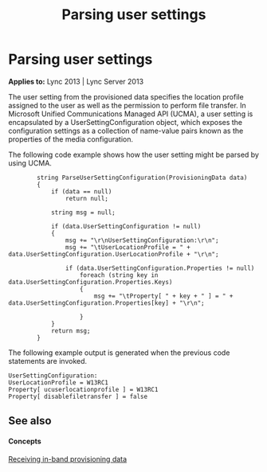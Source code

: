 ﻿---
title: Parsing user settings
TOCTitle: Parsing user settings
ms:assetid: 195879fa-f58b-4f74-be85-a5e48b9a5738
ms:mtpsurl: https://msdn.microsoft.com/library/Dn454652(v=office.15)
ms:contentKeyID: 57093273
ms.date: 07/24/2014
mtps_version: v=office.15
---

# Parsing user settings


**Applies to:** Lync 2013 | Lync Server 2013

The user setting from the provisioned data specifies the location profile assigned to the user as well as the permission to perform file transfer. In Microsoft Unified Communications Managed API (UCMA), a user setting is encapsulated by a UserSettingConfiguration object, which exposes the configuration settings as a collection of name-value pairs known as the properties of the media configuration.

The following code example shows how the user setting might be parsed by using UCMA.

``` 
        string ParseUserSettingConfiguration(ProvisioningData data)
        {
            if (data == null)
                return null;

            string msg = null;

            if (data.UserSettingConfiguration != null)
            {
                msg += "\r\nUserSettingConfiguration:\r\n";
                msg += "\tUserLocationProfile = " + data.UserSettingConfiguration.UserLocationProfile + "\r\n";

                if (data.UserSettingConfiguration.Properties != null)
                    foreach (string key in data.UserSettingConfiguration.Properties.Keys)
                    {
                        msg += "\tProperty[ " + key + " ] = " + data.UserSettingConfiguration.Properties[key] + "\r\n";

                    }
            }
            return msg;
        }
```

The following example output is generated when the previous code statements are invoked.

    UserSettingConfiguration:
    UserLocationProfile = W13RC1
    Property[ ucuserlocationprofile ] = W13RC1
    Property[ disablefiletransfer ] = false

## See also

#### Concepts

[Receiving in-band provisioning data](receiving-in-band-provisioning-data.md)

